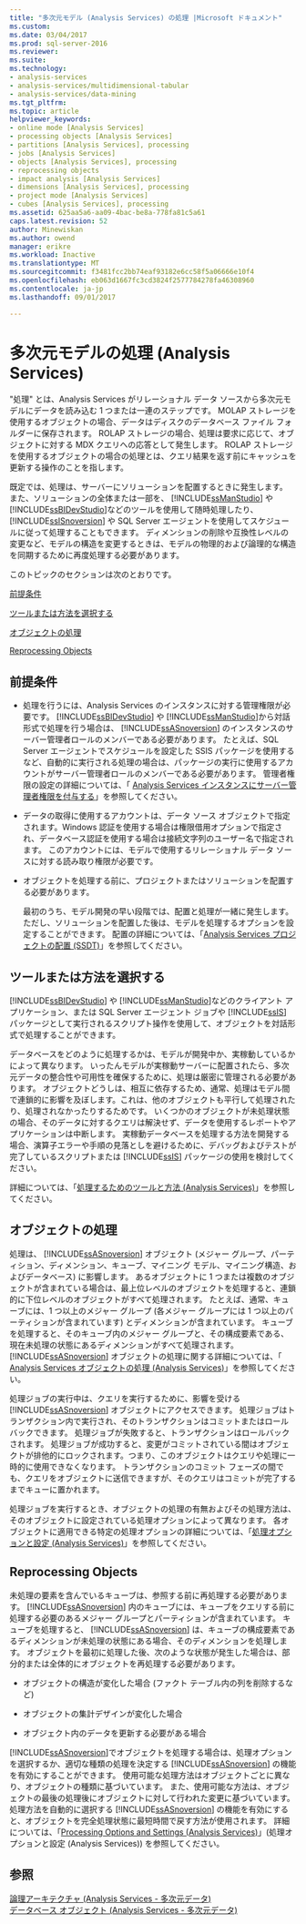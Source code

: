 ```yaml
---
title: "多次元モデル (Analysis Services) の処理 |Microsoft ドキュメント"
ms.custom: 
ms.date: 03/04/2017
ms.prod: sql-server-2016
ms.reviewer: 
ms.suite: 
ms.technology:
- analysis-services
- analysis-services/multidimensional-tabular
- analysis-services/data-mining
ms.tgt_pltfrm: 
ms.topic: article
helpviewer_keywords:
- online mode [Analysis Services]
- processing objects [Analysis Services]
- partitions [Analysis Services], processing
- jobs [Analysis Services]
- objects [Analysis Services], processing
- reprocessing objects
- impact analysis [Analysis Services]
- dimensions [Analysis Services], processing
- project mode [Analysis Services]
- cubes [Analysis Services], processing
ms.assetid: 625aa5a6-aa09-4bac-be8a-778fa81c5a61
caps.latest.revision: 52
author: Minewiskan
ms.author: owend
manager: erikre
ms.workload: Inactive
ms.translationtype: MT
ms.sourcegitcommit: f3481fcc2bb74eaf93182e6cc58f5a06666e10f4
ms.openlocfilehash: eb063d1667fc3cd3824f2577784278fa46308960
ms.contentlocale: ja-jp
ms.lasthandoff: 09/01/2017

---
```

# <a name="processing-a-multidimensional-model-analysis-services"></a>多次元モデルの処理 (Analysis Services)
  "処理" とは、Analysis Services がリレーショナル データ ソースから多次元モデルにデータを読み込む 1 つまたは一連のステップです。 MOLAP ストレージを使用するオブジェクトの場合、データはディスクのデータベース ファイル フォルダーに保存されます。 ROLAP ストレージの場合、処理は要求に応じて、オブジェクトに対する MDX クエリへの応答として発生します。 ROLAP ストレージを使用するオブジェクトの場合の処理とは、クエリ結果を返す前にキャッシュを更新する操作のことを指します。  
  
 既定では、処理は、サーバーにソリューションを配置するときに発生します。 また、ソリューションの全体または一部を、 [!INCLUDE[ssManStudio](../../includes/ssmanstudio-md.md)] や [!INCLUDE[ssBIDevStudio](../../includes/ssbidevstudio-md.md)]などのツールを使用して随時処理したり、 [!INCLUDE[ssISnoversion](../../includes/ssisnoversion-md.md)] や SQL Server エージェントを使用してスケジュールに従って処理することもできます。 ディメンションの削除や互換性レベルの変更など、モデルの構造を変更するときは、モデルの物理的および論理的な構造を同期するために再度処理する必要があります。  
  
 このトピックのセクションは次のとおりです。  
  
 [前提条件](#bkmk_prereq)  
  
 [ツールまたは方法を選択する](#bkmk_tool)  
  
 [オブジェクトの処理](#bkmk_proc)  
  
 [Reprocessing Objects](#bkmk_reproc)  
  
##  <a name="bkmk_prereq"></a> 前提条件  
  
-   処理を行うには、Analysis Services のインスタンスに対する管理権限が必要です。 [!INCLUDE[ssBIDevStudio](../../includes/ssbidevstudio-md.md)] や [!INCLUDE[ssManStudio](../../includes/ssmanstudio-md.md)]から対話形式で処理を行う場合は、 [!INCLUDE[ssASnoversion](../../includes/ssasnoversion-md.md)] のインスタンスのサーバー管理者ロールのメンバーである必要があります。 たとえば、SQL Server エージェントでスケジュールを設定した SSIS パッケージを使用するなど、自動的に実行される処理の場合は、パッケージの実行に使用するアカウントがサーバー管理者ロールのメンバーである必要があります。 管理者権限の設定の詳細については、「 [Analysis Services インスタンスにサーバー管理者権限を付与する](../../analysis-services/instances/grant-server-admin-rights-to-an-analysis-services-instance.md)」を参照してください。  
  
-   データの取得に使用するアカウントは、データ ソース オブジェクトで指定されます。Windows 認証を使用する場合は権限借用オプションで指定され、データベース認証を使用する場合は接続文字列のユーザー名で指定されます。 このアカウントには、モデルで使用するリレーショナル データ ソースに対する読み取り権限が必要です。  
  
-   オブジェクトを処理する前に、プロジェクトまたはソリューションを配置する必要があります。  
  
     最初のうち、モデル開発の早い段階では、配置と処理が一緒に発生します。 ただし、ソリューションを配置した後は、モデルを処理するオプションを設定することができます。 配置の詳細については、「[Analysis Services プロジェクトの配置 (SSDT)](../../analysis-services/multidimensional-models/deploy-analysis-services-projects-ssdt.md)」を参照してください。  
  
##  <a name="bkmk_tool"></a> ツールまたは方法を選択する  
 [!INCLUDE[ssBIDevStudio](../../includes/ssbidevstudio-md.md)] や [!INCLUDE[ssManStudio](../../includes/ssmanstudio-md.md)]などのクライアント アプリケーション、または SQL Server エージェント ジョブや [!INCLUDE[ssIS](../../includes/ssis-md.md)] パッケージとして実行されるスクリプト操作を使用して、オブジェクトを対話形式で処理することができます。  
  
 データベースをどのように処理するかは、モデルが開発中か、実稼動しているかによって異なります。 いったんモデルが実稼動サーバーに配置されたら、多次元データの整合性や可用性を確保するために、処理は厳密に管理される必要があります。 オブジェクトどうしは、相互に依存するため、通常、処理はモデル間で連鎖的に影響を及ぼします。これは、他のオブジェクトも平行して処理されたり、処理されなかったりするためです。 いくつかのオブジェクトが未処理状態の場合、そのデータに対するクエリは解決せず、データを使用するレポートやアプリケーションは中断します。 実稼動データベースを処理する方法を開発する場合、演算子エラーや手順の見落としを避けるために、デバッグおよびテストが完了しているスクリプトまたは [!INCLUDE[ssIS](../../includes/ssis-md.md)] パッケージの使用を検討してください。  
  
 詳細については、「[処理するためのツールと方法 (Analysis Services)](../../analysis-services/multidimensional-models/tools-and-approaches-for-processing-analysis-services.md)」を参照してください。  
  
##  <a name="bkmk_proc"></a> オブジェクトの処理  
 処理は、 [!INCLUDE[ssASnoversion](../../includes/ssasnoversion-md.md)] オブジェクト (メジャー グループ、パーティション、ディメンション、キューブ、マイニング モデル、マイニング構造、およびデータベース) に影響します。 あるオブジェクトに 1 つまたは複数のオブジェクトが含まれている場合は、最上位レベルのオブジェクトを処理すると、連鎖的に下位レベルのオブジェクトがすべて処理されます。 たとえば、通常、キューブには、1 つ以上のメジャー グループ (各メジャー グループには 1 つ以上のパーティションが含まれています) とディメンションが含まれています。 キューブを処理すると、そのキューブ内のメジャー グループと、その構成要素である、現在未処理の状態にあるディメンションがすべて処理されます。 [!INCLUDE[ssASnoversion](../../includes/ssasnoversion-md.md)] オブジェクトの処理に関する詳細については、「 [Analysis Services オブジェクトの処理 (Analysis Services)](../../analysis-services/multidimensional-models/processing-analysis-services-objects.md)」を参照してください。  
  
 処理ジョブの実行中は、クエリを実行するために、影響を受ける [!INCLUDE[ssASnoversion](../../includes/ssasnoversion-md.md)] オブジェクトにアクセスできます。 処理ジョブはトランザクション内で実行され、そのトランザクションはコミットまたはロールバックできます。 処理ジョブが失敗すると、トランザクションはロールバックされます。 処理ジョブが成功すると、変更がコミットされている間はオブジェクトが排他的にロックされます。つまり、このオブジェクトはクエリや処理に一時的に使用できなくなります。 トランザクションのコミット フェーズの間でも、クエリをオブジェクトに送信できますが、そのクエリはコミットが完了するまでキューに置かれます。  
  
 処理ジョブを実行するとき、オブジェクトの処理の有無およびその処理方法は、そのオブジェクトに設定されている処理オプションによって異なります。 各オブジェクトに適用できる特定の処理オプションの詳細については、「[処理オプションと設定 (Analysis Services)](../../analysis-services/multidimensional-models/processing-options-and-settings-analysis-services.md)」を参照してください。  
  
##  <a name="bkmk_reproc"></a> Reprocessing Objects  
 未処理の要素を含んでいるキューブは、参照する前に再処理する必要があります。 [!INCLUDE[ssASnoversion](../../includes/ssasnoversion-md.md)] 内のキューブには、キューブをクエリする前に処理する必要のあるメジャー グループとパーティションが含まれています。 キューブを処理すると、 [!INCLUDE[ssASnoversion](../../includes/ssasnoversion-md.md)] は、キューブの構成要素であるディメンションが未処理の状態にある場合、そのディメンションを処理します。 オブジェクトを最初に処理した後、次のような状態が発生した場合は、部分的または全体的にオブジェクトを再処理する必要があります。  
  
-   オブジェクトの構造が変化した場合 (ファクト テーブル内の列を削除するなど)  
  
-   オブジェクトの集計デザインが変化した場合  
  
-   オブジェクト内のデータを更新する必要がある場合  
  
 [!INCLUDE[ssASnoversion](../../includes/ssasnoversion-md.md)]でオブジェクトを処理する場合は、処理オプションを選択するか、適切な種類の処理を決定する [!INCLUDE[ssASnoversion](../../includes/ssasnoversion-md.md)] の機能を有効にすることができます。 使用可能な処理方法はオブジェクトごとに異なり、オブジェクトの種類に基づいています。 また、使用可能な方法は、オブジェクトの最後の処理後にオブジェクトに対して行われた変更に基づいています。 処理方法を自動的に選択する [!INCLUDE[ssASnoversion](../../includes/ssasnoversion-md.md)] の機能を有効にすると、オブジェクトを完全処理状態に最短時間で戻す方法が使用されます。 詳細については、「[Processing Options and Settings (Analysis Services)](../../analysis-services/multidimensional-models/processing-options-and-settings-analysis-services.md)」(処理オプションと設定 (Analysis Services)) を参照してください。  
  
## <a name="see-also"></a>参照  
 [論理アーキテクチャ (Analysis Services - 多次元データ)](../../analysis-services/multidimensional-models/olap-logical/understanding-microsoft-olap-logical-architecture.md)   
 [データベース オブジェクト &#40;Analysis Services - 多次元データ&#41;](../../analysis-services/multidimensional-models/olap-logical/database-objects-analysis-services-multidimensional-data.md)  
  
  

